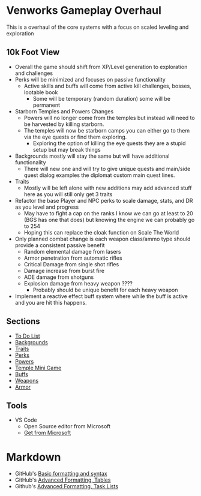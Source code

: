 # Venworks Gameplay Overhaul

This is a overhaul of the core systems with a focus on scaled leveling and exploration

## 10k Foot View
- Overall the game should shift from XP/Level generation to exploration and challenges
- Perks will be minimized and focuses on passive functionality 
  - Active skills and buffs will come from active kill challenges, bosses, lootable book
    - Some will be temporary (random duration) some will be permanent
- Starborn Temples and Powers Changes
  - Powers will no longer come from the temples but instead will need to be harvested by killing starborn. 
  - The temples will now be starborn camps you can either go to them via the eye quests or find them exploring.
    - Exploring the option of killing the eye quests they are a stupid setup but may break things
- Backgrounds mostly will stay the same but will have additional functionality
  - There will new one and will try to give unique quests and main/side quest dialog examples the diplomat custom main quest lines. 
- Traits
  - Mostly will be left alone with new additions may add advanced stuff here as you will still only get 3 traits
- Refactor the base Player and NPC perks to scale damage, stats, and DR as you level and progress 
  - May have to fight a cap on the ranks I know we can go at least to 20 (BGS has one that does) but knowing the engine we can probably go to 254
  - Hoping this can replace the cloak function on Scale The World
- Only planned combat change is each weapon class/ammo type should provide a consistent passive benefit
  - Random elemental damage from lasers
  - Armor penetration from automatic rifles
  - Critical Damage from single shot rifles
  - Damage increase from burst fire
  - AOE damage from shotguns
  - Explosion damage from heavy weapon ???? 
    - Probably should be unique benefit for each heavy weapon
- Implement a reactive effect buff system where while the buff is active and you are hit this happens.

## Sections

- [To Do List](./Documentation/Todo.md)
- [Backgrounds](./Documentation/Backgrounds.md)
- [Traits](./Documentation/Traits.md)
- [Perks](./Documentation/Perks.md)
- [Powers](./Documentation/Powers.md)
- [Temple Mini Game](./Documentation/TempleMiniGame.md)
- [Buffs](./Documentation/Buffs.md)
- [Weapons](./Documentation/Weapons.md)
- [Armor](./Documentation/Armor.md)

## Tools
- VS Code
    - Open Source editor from Microsoft
    - [Get from Microsoft](https://code.visualstudio.com/download)

# Markdown
- GitHub's [Basic formatting and syntax](https://docs.github.com/en/get-started/writing-on-github/getting-started-with-writing-and-formatting-on-github/basic-writing-and-formatting-syntax)
- GitHub's [Advanced Formatting, Tables](https://docs.github.com/en/get-started/writing-on-github/working-with-advanced-formatting/organizing-information-with-tables)
- Github's [Advanced Formatting, Task Lists](https://docs.github.com/en/get-started/writing-on-github/working-with-advanced-formatting/about-task-lists)
